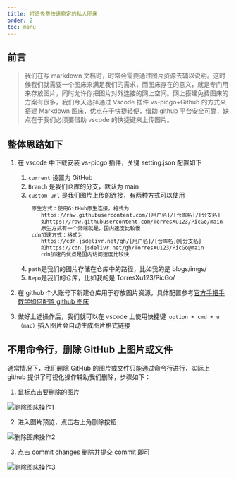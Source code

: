 ```yaml
---
title: 打造免费快速稳定的私人图床
order: 2
toc: menu
---
```


## 前言

> 我们在写 markdown 文档时，时常会需要通过图片资源去辅以说明。这时候我们就需要一个图床来满足我们的需求，而图床存在的意义，就是专门用来存放图片，同时允许你把图片对外连接的网上空间。网上搭建免费图床的方案有很多，我们今天选择通过 Vscode 插件 vs-picgo+Github 的方式来搭建 Markdown 图床，优点在于快捷轻便，借助 github 平台安全可靠，缺点在于我们必须要借助 vscode 的快捷键来上传图片。

## 整体思路如下

1. 在 vscode 中下载安装 vs-picgo 插件，关键 setting.json 配置如下

   1. `current` 设置为 GitHub
   2. `Branch` 是我们仓库的分支，默认为 main
   3. `custom url` 是我们图片上传的连接，有两种方式可以使用
      ```txt
       原生方式：使用GitHub原生连接，格式为
          https://raw.githubusercontent.com/[用户名]/[仓库名]/[分支名]
          如https://raw.githubusercontent.com/TorresXu123/PicGo/main
          原生方式有一个弊端就是，国内速度比较慢
       cdn加速方式：格式为
          https://cdn.jsdelivr.net/gh/[用户名]/[仓库名]@[分支名]
          如https://cdn.jsdelivr.net/gh/TorresXu123/PicGo@main
          cdn加速的优点是国内访问速度比较快
      ```
   4. `path`是我们的图片存储在仓库中的路径，比如我的是 blogs/imgs/
   5. `Repo`是我们的仓库，比如我的是 TorresXu123/PicGo/

2. 在 github 个人账号下新建仓库用于存放图片资源，具体配置参考[官方手把手教学如何配置 github 图床](https://picgo.github.io/PicGo-Doc/zh/guide/config.html#github%E5%9B%BE%E5%BA%8A)
3. 做好上述操作后，我们就可以在 vscode 上使用快捷键` option + cmd + u（mac）`插入图片会自动生成图片格式链接

## 不用命令行，删除 GitHub 上图片或文件

通常情况下，我们删除 GitHub 的图片或文件只能通过命令行进行，实际上 github 提供了可视化操作辅助我们删除，步骤如下：

1. 鼠标点击要删除的图片

![删除图床操作1](https://cdn.jsdelivr.net/gh/TorresXu123/PicGo@main/blogs/imgs/删除图床操作1.png)

2. 进入图片预览，点击右上角删除按钮

![删除图床操作2](https://cdn.jsdelivr.net/gh/TorresXu123/PicGo@main/blogs/imgs/删除图床操作2.png)

3. 点击 commit changes 删除并提交 commit 即可

![删除图床操作3](https://cdn.jsdelivr.net/gh/TorresXu123/PicGo@main/blogs/imgs/删除图床操作3.png)
